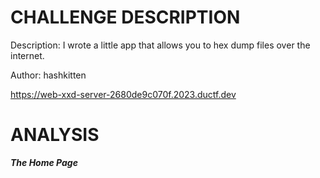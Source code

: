 # CHALLENGE DESCRIPTION
Description: I wrote a little app that allows you to hex dump files over the internet.

Author: hashkitten

https://web-xxd-server-2680de9c070f.2023.ductf.dev

# ANALYSIS

***The Home Page***

